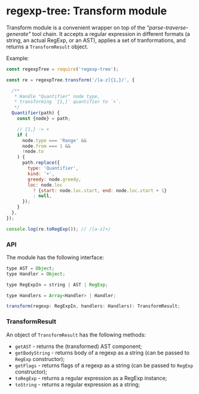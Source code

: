 # regexp-tree: Transform module

Transform module is a convenient wrapper on top of the _"parse-traverse-generate"_ tool chain. It accepts a regular expression in different formats (a string, an actual RegExp, or an AST), applies a set of tranformations, and returns a `TransformResult` object.

Example:

```js
const regexpTree = require('regexp-tree');

const re = regexpTree.transform('/[a-z]{1,}/', {

  /**
   * Handle "Quantifier" node type,
   * transforming `{1,}` quantifier to `+`.
   */
  Quantifier(path) {
    const {node} = path;

    // {1,} -> +
    if (
      node.type === 'Range' &&
      node.from === 1 &&
      !node.to
    ) {
      path.replace({
        type: 'Quantifier',
        kind: '+',
        greedy: node.greedy,
        loc: node.loc
          ? {start: node.loc.start, end: node.loc.start + 1}
          : null,
      });
    }
  },
});

console.log(re.toRegExp()); // /[a-z]+/
```

### API

The module has the following interface:

```js
type AST = Object;
type Handler = Object;

type RegExpIn = string | AST | RegExp;

type Handlers = Array<Handler> | Handler;

transform(regexp: RegExpIn, handlers: Handlers): TransformResult;
```

### TransformResult

An object of `TransformResult` has the following methods:

* `getAST` - returns the (transformed) AST component;
* `getBodyString` - returns body of a regexp as a string (can be passed to `RegExp` constructor);
* `getFlags` - returns flags of a regexp as a string (can be passed to `RegExp` constructor);
* `toRegExp` - returns a regular expression as a RegExp instance;
* `toString` - returns a regular expression as a string;
